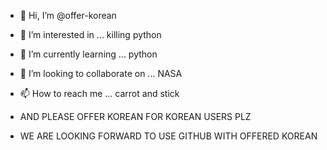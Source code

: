 - 👋 Hi, I’m @offer-korean
- 👀 I’m interested in ... killing python
- 🌱 I’m currently learning ... python
- 💞️ I’m looking to collaborate on ... NASA
- 📫 How to reach me ... carrot and stick

- AND PLEASE OFFER KOREAN FOR KOREAN USERS PLZ
- WE ARE LOOKING FORWARD TO USE GITHUB WITH OFFERED KOREAN

<!---
offer-korean/offer-korean is a ✨ special ✨ repository because its `README.md` (this file) appears on your GitHub profile.
You can click the Preview link to take a look at your changes.
--->
